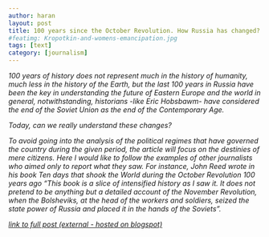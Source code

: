 ```yaml
---
author: haran
layout: post
title: 100 years since the October Revolution. How Russia has changed?
#featimg: Kropotkin-and-womens-emancipation.jpg
tags: [text]
category: [journalism]
---
```

<i> 100 years of history does not represent much in the history of humanity, much less in the history of the Earth,
 but the last 100 years in Russia have been the key in understanding the future of Eastern Europe and the world in general, notwithstanding, historians -like Eric Hobsbawm- have considered the end of the Soviet Union as the end of the Contemporary Age. 

Today, can we really understand these changes?

<p> To avoid going into the analysis of the political regimes that have governed the country during the given period, the article will focus on the destinies of mere citizens. 
Here I would like to follow the examples of other journalists who aimed only to report what they saw. For instance, John Reed wrote in his book Ten days that shook the World during the October Revolution 100 years ago 
“This book is a slice of intensified history as I saw it.
 It does not pretend to be anything but a detailed account of the November Revolution, when the Bolsheviks, at the head of the workers and soldiers, seized the state power of Russia and placed it in the hands of the Soviets”. </p>


<a href="http://haran-ng.blogspot.com/2018/01/100-since-october-revolution-how-russia.html?m=1 ">link to full post (external - hosted on blogspot)</a>

